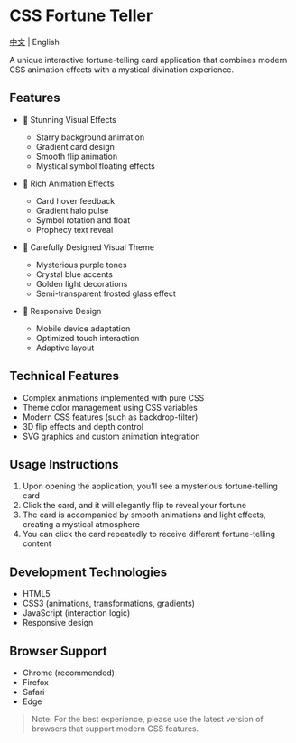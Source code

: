 # CSS Fortune Teller

[中文](README.md) | English

A unique interactive fortune-telling card application that combines modern CSS animation effects with a mystical divination experience.

## Features

- 🌟 Stunning Visual Effects
  - Starry background animation
  - Gradient card design
  - Smooth flip animation
  - Mystical symbol floating effects

- 💫 Rich Animation Effects
  - Card hover feedback
  - Gradient halo pulse
  - Symbol rotation and float
  - Prophecy text reveal

- 🎨 Carefully Designed Visual Theme
  - Mysterious purple tones
  - Crystal blue accents
  - Golden light decorations
  - Semi-transparent frosted glass effect

- 📱 Responsive Design
  - Mobile device adaptation
  - Optimized touch interaction
  - Adaptive layout

## Technical Features

- Complex animations implemented with pure CSS
- Theme color management using CSS variables
- Modern CSS features (such as backdrop-filter)
- 3D flip effects and depth control
- SVG graphics and custom animation integration

## Usage Instructions

1. Upon opening the application, you'll see a mysterious fortune-telling card
2. Click the card, and it will elegantly flip to reveal your fortune
3. The card is accompanied by smooth animations and light effects, creating a mystical atmosphere
4. You can click the card repeatedly to receive different fortune-telling content

## Development Technologies

- HTML5
- CSS3 (animations, transformations, gradients)
- JavaScript (interaction logic)
- Responsive design

## Browser Support

- Chrome (recommended)
- Firefox
- Safari
- Edge

> Note: For the best experience, please use the latest version of browsers that support modern CSS features.